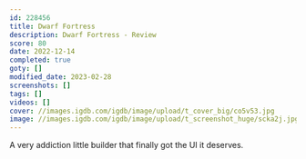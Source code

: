 ```yaml
---
id: 228456
title: Dwarf Fortress
description: Dwarf Fortress - Review
score: 80
date: 2022-12-14
completed: true
goty: []
modified_date: 2023-02-28
screenshots: []
tags: []
videos: []
cover: //images.igdb.com/igdb/image/upload/t_cover_big/co5v53.jpg
image: //images.igdb.com/igdb/image/upload/t_screenshot_huge/scka2j.jpg
---
```

A very addiction little builder that finally got the UI it deserves.
